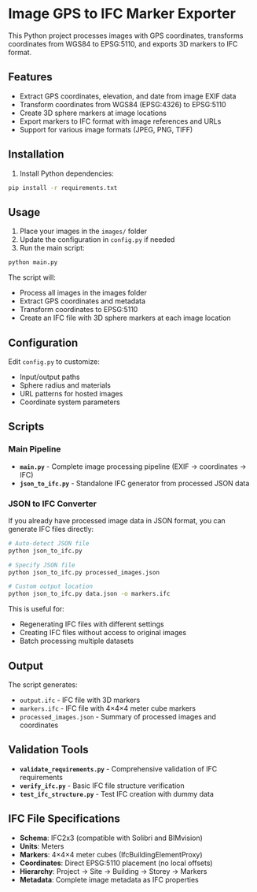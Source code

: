 # Image GPS to IFC Marker Exporter

This Python project processes images with GPS coordinates, transforms coordinates from WGS84 to EPSG:5110, and exports 3D markers to IFC format.

## Features

- Extract GPS coordinates, elevation, and date from image EXIF data
- Transform coordinates from WGS84 (EPSG:4326) to EPSG:5110
- Create 3D sphere markers at image locations
- Export markers to IFC format with image references and URLs
- Support for various image formats (JPEG, PNG, TIFF)

## Installation

1. Install Python dependencies:
```bash
pip install -r requirements.txt
```

## Usage

1. Place your images in the `images/` folder
2. Update the configuration in `config.py` if needed
3. Run the main script:
```bash
python main.py
```

The script will:
- Process all images in the images folder
- Extract GPS coordinates and metadata
- Transform coordinates to EPSG:5110
- Create an IFC file with 3D sphere markers at each image location

## Configuration

Edit `config.py` to customize:
- Input/output paths
- Sphere radius and materials
- URL patterns for hosted images
- Coordinate system parameters

## Scripts

### Main Pipeline
- **`main.py`** - Complete image processing pipeline (EXIF → coordinates → IFC)
- **`json_to_ifc.py`** - Standalone IFC generator from processed JSON data

### JSON to IFC Converter

If you already have processed image data in JSON format, you can generate IFC files directly:

```bash
# Auto-detect JSON file
python json_to_ifc.py

# Specify JSON file
python json_to_ifc.py processed_images.json

# Custom output location  
python json_to_ifc.py data.json -o markers.ifc
```

This is useful for:
- Regenerating IFC files with different settings
- Creating IFC files without access to original images
- Batch processing multiple datasets

## Output

The script generates:
- `output.ifc` - IFC file with 3D markers
- `markers.ifc` - IFC file with 4×4×4 meter cube markers  
- `processed_images.json` - Summary of processed images and coordinates

## Validation Tools

- **`validate_requirements.py`** - Comprehensive validation of IFC requirements
- **`verify_ifc.py`** - Basic IFC file structure verification  
- **`test_ifc_structure.py`** - Test IFC creation with dummy data

## IFC File Specifications

- **Schema**: IFC2x3 (compatible with Solibri and BIMvision)
- **Units**: Meters
- **Markers**: 4×4×4 meter cubes (IfcBuildingElementProxy)
- **Coordinates**: Direct EPSG:5110 placement (no local offsets)
- **Hierarchy**: Project → Site → Building → Storey → Markers
- **Metadata**: Complete image metadata as IFC properties
